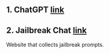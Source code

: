 ## 1. ChatGPT [link](https://chat.openai.com/)

## 2. Jailbreak Chat [link](https://www.jailbreakchat.com)

Website that collects jailbreak prompts.
